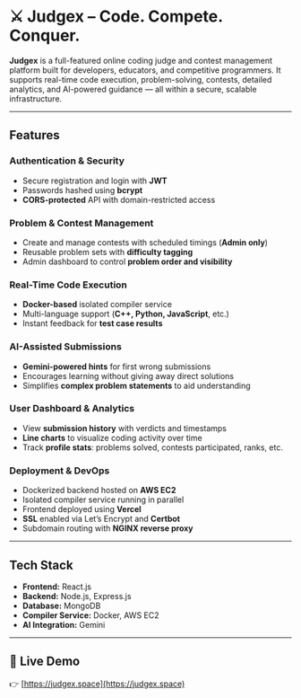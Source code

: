 # ⚔️ Judgex – Code. Compete. Conquer.

**Judgex** is a full-featured online coding judge and contest management platform built for developers, educators, and competitive programmers. It supports real-time code execution, problem-solving, contests, detailed analytics, and AI-powered guidance — all within a secure, scalable infrastructure.

---

##  Features

###  Authentication & Security

- Secure registration and login with **JWT**  
- Passwords hashed using **bcrypt**  
- **CORS-protected** API with domain-restricted access  

###  Problem & Contest Management

- Create and manage contests with scheduled timings (**Admin only**)  
- Reusable problem sets with **difficulty tagging**  
- Admin dashboard to control **problem order and visibility**  

###  Real-Time Code Execution

- **Docker-based** isolated compiler service  
- Multi-language support (**C++, Python, JavaScript**, etc.)  
- Instant feedback for **test case results**  

###  AI-Assisted Submissions

- **Gemini-powered hints** for first wrong submissions  
- Encourages learning without giving away direct solutions  
- Simplifies **complex problem statements** to aid understanding  

###  User Dashboard & Analytics

- View **submission history** with verdicts and timestamps  
- **Line charts** to visualize coding activity over time  
- Track **profile stats**: problems solved, contests participated, ranks, etc.  

###  Deployment & DevOps

- Dockerized backend hosted on **AWS EC2**  
- Isolated compiler service running in parallel  
- Frontend deployed using **Vercel**  
- **SSL** enabled via Let’s Encrypt and **Certbot**  
- Subdomain routing with **NGINX reverse proxy**  

---

##  Tech Stack

- **Frontend:** React.js  
- **Backend:** Node.js, Express.js  
- **Database:** MongoDB  
- **Compiler Service:** Docker, AWS EC2  
- **AI Integration:** Gemini  

---

## 📍 Live Demo

👉 [https://judgex.space](https://judgex.space)
